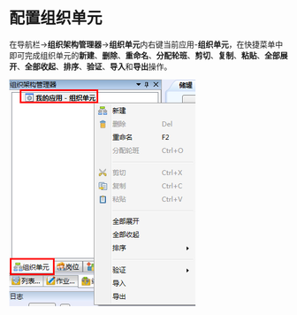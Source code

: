 # 配置组织单元
在导航栏→**组织架构管理器**→**组织单元**内右键当前应用-**组织单元**，在快捷菜单中即可完成组织单元的**新建**、**删除**、**重命名**、**分配轮班**、**剪切**、**复制**、**粘贴**、**全部展开**、**全部收起**、**排序**、**验证**、**导入**和**导出**操作。

  ![](./images/配置组织单元.png)